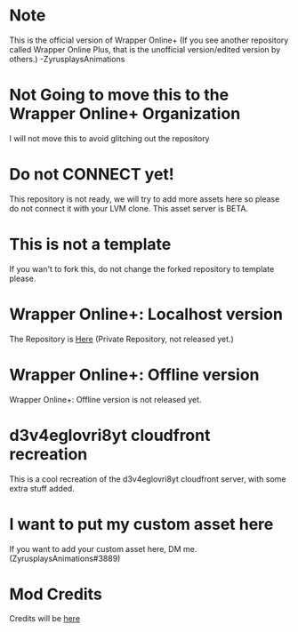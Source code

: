 # Note

This is the official version of Wrapper Online+ (If you see another repository called Wrapper Online Plus, that is the unofficial version/edited version by others.) -ZyrusplaysAnimations

# Not Going to move this to the Wrapper Online+ Organization

I will not move this to avoid glitching out the repository

# Do not CONNECT yet!

This repository is not ready, we will try to add more assets here so please do not connect it with your LVM clone. This asset server is BETA.

# This is not a template
If you wan't to fork this, do not change the forked repository to template please.

# Wrapper Online+: Localhost version
The Repository is [Here](https://github.com/ZyrusplaysAnimations/Official-Repository-Of-Wrapper-Online-Plus) (Private Repository, not released yet.)

# Wrapper Online+: Offline version
Wrapper Online+: Offline version is not released yet.

# d3v4eglovri8yt cloudfront recreation
 
This is a cool recreation of the d3v4eglovri8yt cloudfront server, with some extra stuff added.

# I want to put my custom asset here

If you want to add your custom asset here, DM me. (ZyrusplaysAnimations#3889)

# Mod Credits

Credits will be [here](https://zyrusplaysanimations.github.io/Wrapper-Online-Plus-Assets-Beta/credits)
